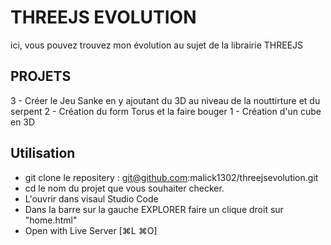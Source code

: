 # THREEJS EVOLUTION

ici, vous pouvez trouvez mon évolution au sujet de la librairie THREEJS

## PROJETS

3 - Créer le Jeu Sanke en y ajoutant du 3D au niveau de la nouttirture et du serpent
2 - Création du form Torus et la faire bouger
1 - Création d'un cube en 3D 

## Utilisation

- git clone le repositery : git@github.com:malick1302/threejsevolution.git
- cd le nom du projet que vous souhaiter checker.
- L'ouvrir dans visaul Studio Code
- Dans la barre sur la gauche EXPLORER faire un clique droit sur "home.html"
- Open with Live Server [⌘L ⌘O]
